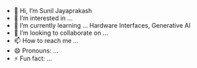 - 👋 Hi, I’m Sunil Jayaprakash
- 👀 I’m interested in ...
- 🌱 I’m currently learning ... Hardware Interfaces, Generative AI
- 💞️ I’m looking to collaborate on ... 
- 📫 How to reach me ...
- 😄 Pronouns: ...
- ⚡ Fun fact: ...

<!---
sunilmendaera/sunilmendaera is a ✨ special ✨ repository because its `README.md` (this file) appears on your GitHub profile.
You can click the Preview link to take a look at your changes.
--->
